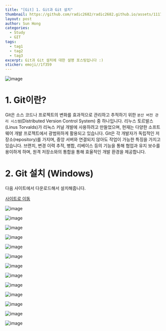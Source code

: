 ```yaml
---
title: "[Git] 1. Git과 Git 설치"
thumbnail: https://github.com/radic2682/radic2682.github.io/assets/11177959/a5f54e30-7ec5-4206-88a9-f18ebb41ba5d
layout: post
author: Sun Hong
categories:
  - Study
  - GIT
tags:
  - tag1
  - tag2
  - tag3
excerpt: Git과 Git 설치에 대한 설명 포스팅입니다 :)
sticker: emoji//1f359
---
```



![image](https://github.com/radic2682/radic2682.github.io/assets/11177959/a5f54e30-7ec5-4206-88a9-f18ebb41ba5d)

# 1. Git이란?

Git은 소스 코드나 프로젝트의 변화를 효과적으로 관리하고 추적하기 위한 `분산 버전 관리 시스템`(Distributed Version Control System) 중 하나입니다. 리누스 토르발스(Linus Torvalds)가 리눅스 커널 개발에 사용하려고 만들었으며, 현재는 다양한 소프트웨어 개발 프로젝트에서 광범위하게 활용되고 있습니다. Git은 각 개발자가 독립적인 저장소(repository)를 가지며, 중앙 서버와 연결되지 않아도 작업이 가능한 특징을 가지고 있습니다. 브랜치, 변경 이력 추적, 병합, 리베이스 등의 기능을 통해 협업과 유지 보수를 용이하게 하며, 원격 저장소와의 통합을 통해 효율적인 개발 환경을 제공합니다.

# 2. Git 설치 (Windows)

다음 사이트에서 다운로드해서 설치해줍니다.

[사이트로 이동](https://git-scm.com/download/win)

![image](https://github.com/radic2682/radic2682.github.io/assets/11177959/9a306d31-da98-4bc8-9a7f-9eff914806b1)

![image](https://github.com/radic2682/radic2682.github.io/assets/11177959/0076cfda-ccd1-458e-bec7-0751818bb144)

![image](https://github.com/radic2682/radic2682.github.io/assets/11177959/e6fb8c12-27c6-49ca-9c9d-20bce1d67b0f)

![image](https://github.com/radic2682/radic2682.github.io/assets/11177959/ef48f1ee-85e1-4253-b63a-a4e48f1cd4c7)

![image](https://github.com/radic2682/radic2682.github.io/assets/11177959/216f6e91-9da8-4cd3-9ded-fd53c3dd0e4e)

![image](https://github.com/radic2682/radic2682.github.io/assets/11177959/7679dac2-6a9e-4765-8e25-09263693882a)

![image](https://github.com/radic2682/radic2682.github.io/assets/11177959/88cd19db-0d8b-4163-8e08-c94b8667afb7)

![image](https://github.com/radic2682/radic2682.github.io/assets/11177959/59e5984a-c690-4c2b-8daa-09b126f56049)

![image](https://github.com/radic2682/radic2682.github.io/assets/11177959/c7bf15fc-489c-4862-bcae-7b11c8c6ec3b)

![image](https://github.com/radic2682/radic2682.github.io/assets/11177959/028a83bc-f2ed-43b0-9d4f-5f874c084814)

![image](https://github.com/radic2682/radic2682.github.io/assets/11177959/0d48be41-a080-4b94-8103-e37b6ce2947f)

![image](https://github.com/radic2682/radic2682.github.io/assets/11177959/5400820c-efd1-4b99-8d43-6e595437a9a4)

![image](https://github.com/radic2682/radic2682.github.io/assets/11177959/551984ed-d2b3-4a84-9325-c3bcb507a05d)